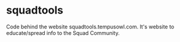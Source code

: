 # squadtools
Code behind the website squadtools.tempusowl.com. It's website to educate/spread info to the Squad Community. 

